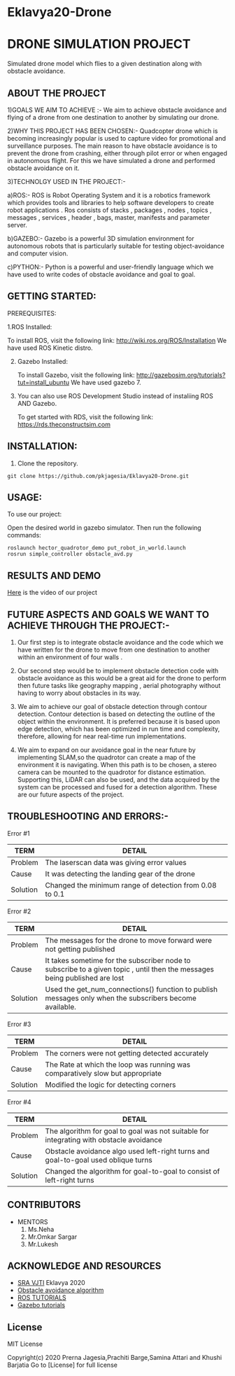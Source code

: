 # Eklavya20-Drone

# DRONE SIMULATION PROJECT
Simulated drone model which flies to a given destination along with obstacle avoidance. 

##  ABOUT THE PROJECT
1)GOALS WE AIM TO ACHIEVE :-
We aim to achieve obstacle avoidance and flying of a drone from one destination to another by simulating our drone.

2)WHY THIS PROJECT HAS BEEN CHOSEN:-
Quadcopter drone which is becoming increasingly popular is used to capture video for promotional and surveillance purposes. The main reason to have obstacle avoidance is to prevent the drone from crashing, either through pilot error or when engaged in autonomous flight. For this we have simulated a drone and performed obstacle avoidance on it.

3)TECHNOLGY USED IN THE PROJECT:-

a)ROS:- ROS is Robot Operating System and it is a robotics framework which provides tools and libraries to help software developers to create robot applications . Ros consists of stacks , packages , nodes , topics , messages , services , header , bags, master, manifests and parameter server.

b)GAZEBO:- Gazebo is a powerful 3D simulation environment for autonomous robots that is particularly suitable for testing object-avoidance and computer vision.

c)PYTHON:- Python is a powerful  and user-friendly language which we have used to write codes of obstacle avoidance and goal to goal.

 ##  GETTING STARTED:
 
 PREREQUISITES:
 
 1.ROS Installed:
 
   To install ROS, visit the following link: http://wiki.ros.org/ROS/Installation
   We have used ROS Kinetic distro.
    
 2. Gazebo Installed:
 
    To install Gazebo, visit the following link: http://gazebosim.org/tutorials?tut=install_ubuntu 
    We have used gazebo 7.
    
 3. You can also use ROS Development Studio instead of instaliing ROS AND Gazebo.
 
    To get started with RDS, visit the following link: https://rds.theconstructsim.com 
 
## INSTALLATION:
 
 1. Clone the repository.

  ``` 
  git clone https://github.com/pkjagesia/Eklavya20-Drone.git 
  
  ```

## USAGE:
 
 To use our project:
 
 Open the desired world in gazebo simulator. Then run the following commands:
 ```
 roslaunch hector_quadrotor_demo put_robot_in_world.launch
 rosrun simple_controller obstacle_avd.py
 ```
##   RESULTS AND DEMO

[Here](https://drive.google.com/file/d/1o4eBczH4bIGJL85M5fY-tJ3CIQDiWXJX/view?usp=sharing) is the video of our project

## FUTURE ASPECTS AND GOALS WE WANT TO ACHIEVE THROUGH THE PROJECT:-
1. Our first step is to integrate obstacle avoidance and the code which we have written 
for the drone to move from one destination to another within an environment of four walls .

 2. Our second step would be to implement obstacle detection code with obstacle avoidance as 
this would be a great aid for the drone to perform then future tasks like geography mapping  ,
aerial photography without having to worry about obstacles in its way.

3. We aim to achieve our goal of obstacle detection through contour detection.
Contour detection is based on detecting the outline of the object within the environment. It is preferred because it is based upon edge detection, which has been optimized in run time and complexity, therefore, allowing for near real-time run implementations.

4. We aim to expand on our avoidance goal in the near future by implementing SLAM,so the quadrotor can create a map of the environment it is navigating. When this path is to be chosen, a stereo camera can be mounted to the quadrotor for distance estimation. Supporting this, LiDAR can also be used, and the data acquired by the system can be processed and fused for a detection algorithm.
These are our future aspects of the project.

## TROUBLESHOOTING AND ERRORS:-
Error #1

TERM|DETAIL
----|------
Problem |The laserscan data was giving error values
Cause|It was detecting the landing gear of the drone
Solution|Changed the minimum range of detection from 0.08 to 0.1

Error #2

TERM|DETAIL
----|------
Problem|The messages for the drone to move forward were not getting published
Cause|It takes sometime for the subscriber node to subscribe to a given topic , until then the messages being published are lost
Solution|Used the get_num_connections() function to publish messages only when the subscribers become available.

Error #3

TERM|DETAIL
----|-------
Problem|The corners were not getting detected accurately
Cause|The Rate at which the loop was running was comparatively slow but appropriate
Solution|Modified the logic for detecting corners

Error #4

TERM|DETAIL
----|------
Problem|	The algorithm for goal to goal was not suitable for integrating with obstacle avoidance
Cause|Obstacle avoidance algo used left-right turns and goal-to-goal used oblique turns
Solution|Changed the algorithm for goal-to-goal to consist of left-right turns

## CONTRIBUTORS
* MENTORS
   1. Ms.Neha 
   2. Mr.Omkar Sargar
   3. Mr.Lukesh
   
## ACKNOWLEDGE AND RESOURCES
* [SRA VJTI](http://sra.vjti.info/) Eklavya 2020
* [Obstacle avoidance algorithm](https://link.springer.com/chapter/10.1007/978-3-319-62533-1_7)
* [ROS TUTORIALS](http://wiki.ros.org/ROS/Tutorials)
* [Gazebo tutorials](http://gazebosim.org/tutorials)

## License
MIT License

Copyright(c) 2020 Prerna Jagesia,Prachiti Barge,Samina Attari and Khushi Barjatia
Go to [License] for full license
